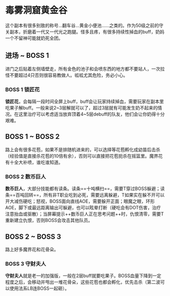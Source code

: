 # 毒雾洞窟黄金谷

这个副本有很多别致的称号…翻车谷…黄金小便池……之类的。作为50级之前的守关副本，折磨着一代又一代光之跑腿。怪多且疼，有很多持续性掉血的buff，奶妈一个不留神可能就奶死全团。

## 进场 ~ BOSS 1

进门之后贴着左侧墙壁走，所有金色的池子和会喷东西的地方都不要站人，一次拉怪不要超过4只否则很容易教做人。呱呱尤其危险，务必小心。

### BOSS 1 锁匠花

**锁匠花**，会每隔一段时间全屏上buff，buff会让玩家持续掉血，需要玩家在副本里吃果子解buff。一般来说2~3层解就可以了，超过3层就有可能发生奶不起来的情况。在这里<Role name="healer" />治疗可以考虑适当放弃顶着4~5层debuff的队友，他们会让你奶得十分艰难。

## BOSS 1 ~ BOSS 2

路上会有很多花苞，如果不是排随机进来的，可以选择等花苞孵化成幼苗后击杀（经验值是直接杀花苞的10倍有余），否则可以直接把花苞扼杀在摇篮里。魔界花有十全大补喷，谁吃谁知道。

### BOSS 2 数币巨人

**数币巨人**，大部分技能都有读条。读条==十吨横扫==，需要<Role name="tank" />T穿过BOSS躲避；读条==百吨回转==，所有<Role name="healer" /><Role name="dps" />非T职业吃到必死，需要远离躲避，T如果实在躲不开可以开大减伤硬吃；怒视，BOSS面向直线AOE，需要躲开正面；眼魔之眼，环形AOE，脚下或最远距离输出可躲避，也可以眩晕打断（硬吃会有DOT伤害，<Role name="healer" />治疗注意抬血或驱散）；当屏幕提示++数币巨人正在思考问题++时，仇恨清零，需要<Role name="tank" />T重新建立仇恨，否则BOSS会攻击其他队员。

## BOSS 2 ~ BOSS 3

路上好多魔界花和花骨朵。

### BOSS 3 守财夫人

**守财夫人**就是老一的加强版，一般在2层buff就要吃果子。BOSS血量下降到一定程度之后，会移动并甩出一堆花骨朵，这些花苞也都会孵化，优先击杀（第二波可以使用法系LB连BOSS一起砸）。

